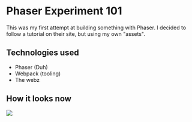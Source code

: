 # Phaser Experiment 101

This was my first attempt at building something with Phaser. I decided to follow a tutorial on their site, but using my own "assets".

## Technologies used

- Phaser (Duh)
- Webpack (tooling)
- The webz

## How it looks now

![](https://s3-us-west-2.amazonaws.com/ga.graphics/screenshot.png)
